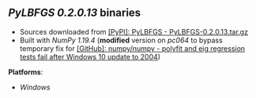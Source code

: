 *PyLBFGS 0.2.0.13* binaries
---------------------------

- Sources downloaded from [[PyPI]: PyLBFGS - PyLBFGS-0.2.0.13.tar.gz](https://files.pythonhosted.org/packages/a1/1c/ef2515a36b50370bd9efe2c61420f49ae956981b9dce97f55e11416c085a/PyLBFGS-0.2.0.13.tar.gz)
- Built with *NumPy 1.19.4* (**modified** version on *pc064* to bypass temporary fix for [[GitHub]: numpy/numpy - polyfit and eig regression tests fail after Windows 10 update to 2004](https://github.com/numpy/numpy/issues/16744))

**Platforms**:
- *Windows*

